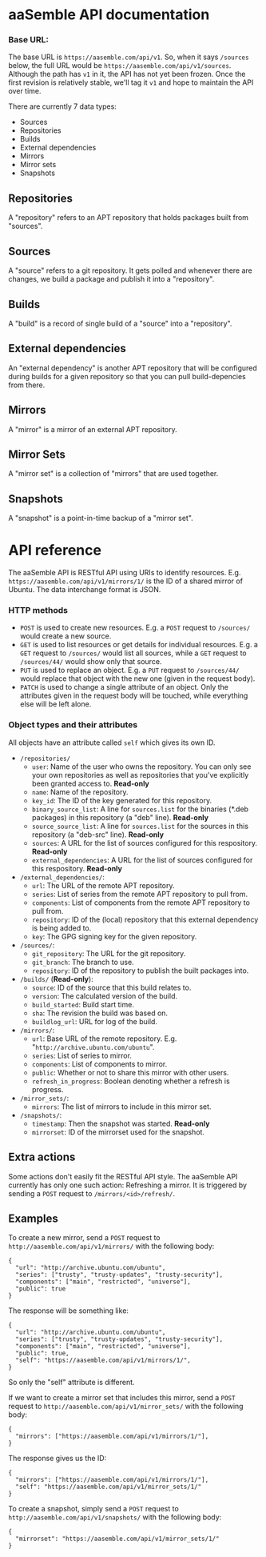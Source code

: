 # aaSemble API documentation
### Base URL:
The base URL is `https://aasemble.com/api/v1`. So, when it says `/sources` below, the full URL would be `https://aasemble.com/api/v1/sources`. Although the path has `v1` in it, the API has not yet been frozen. Once the first revision is relatively stable, we'll tag it `v1` and hope to maintain the API over time.

There are currently 7 data types:
* Sources
* Repositories
* Builds
* External dependencies
* Mirrors
* Mirror sets
* Snapshots

## Repositories
A "repository" refers to an APT repository that holds packages built from "sources".

## Sources
A "source" refers to a git repository. It gets polled and whenever there are changes, we build a package and publish it into a "repository".

## Builds
A "build" is a record of single build of a "source" into a "repository".

## External dependencies
An "external dependency" is another APT repository that will be configured during builds for a given repository so that you can pull build-depencies from there.

## Mirrors
A "mirror" is a mirror of an external APT repository.

## Mirror Sets
A "mirror set" is a collection of "mirrors" that are used together.

## Snapshots
A "snapshot" is a point-in-time backup of a "mirror set".

# API reference
The aaSemble API is RESTful API using URIs to identify resources. E.g. `https://aasemble.com/api/v1/mirrors/1/` is the ID of a shared mirror of Ubuntu. The data interchange format is JSON.

### HTTP methods
 * `POST` is used to create new resources. E.g. a `POST` request to `/sources/` would  create a new source.
 * `GET` is used to list resources or get details for individual resources. E.g. a `GET` request to `/sources/` would list all sources, while a `GET` request to `/sources/44/` would show only that source.
 * `PUT` is used to replace an object. E.g. a `PUT` request to `/sources/44/` would replace that object with the new one (given in the request body).
 * `PATCH` is used to change a single attribute of an object. Only the attributes given in the request body will be touched, while everything else will be left alone.

### Object types and their attributes

All objects have an attribute called `self` which gives its own ID.

 * `/repositories/`
   * `user`: Name of the user who owns the repository. You can only see your own repositories as well as repositories that you've explicitly been granted access to. **Read-only**
   * `name`: Name of the repository.
   * `key_id`: The ID of the key generated for this repository.
   * `binary_source_list`: A line for `sources.list` for the binaries (*.deb packages) in this repository (a "deb" line).  **Read-only**
   * `source_source_list`: A line for `sources.list` for the sources in this repository (a "deb-src" line).  **Read-only**
   * `sources`: A URL for the list of sources configured for this respository. **Read-only**
   * `external_dependencies`: A URL for the list of sources configured for this respository. **Read-only**
 * `/external_dependencies/`:
   * `url`: The URL of the remote APT repository.
   * `series`: List of series from the remote APT repository to pull from.
   * `components`: List of components from the remote APT repository to pull from.
   * `repository`: ID of the (local) repository that this external dependency is being added to.
   * `key`: The GPG signing key for the given repository.
 * `/sources/`:
   * `git_repository`: The URL for the git repository.
   * `git_branch`: The branch to use.
   * `repository`: ID of the repository to publish the built packages into.
 * `/builds/` (**Read-only**):
   * `source`: ID of the source that this build relates to.
   * `version`: The calculated version of the build.
   * `build_started`: Build start time.
   * `sha`: The revision the build was based on.
   * `buildlog_url`: URL for log of the build.
 * `/mirrors/`:
   * `url`: Base URL of the remote repository. E.g. "`http://archive.ubuntu.com/ubuntu`".
   * `series`: List of series to mirror.
   * `components`: List of components to mirror.
   * `public`: Whether or not to share this mirror with other users.
   * `refresh_in_progress`: Boolean denoting whether a refresh is progress. 
 * `/mirror_sets/`:
   * `mirrors`: The list of mirrors to include in this mirror set.
 * `/snapshots/`:
   * `timestamp`: Then the snapshot was started. **Read-only**
   * `mirrorset`: ID of the mirrorset used for the snapshot.

## Extra actions

Some actions don't easily fit the RESTful API style. The aaSemble API currently has only one such action: Refreshing a mirror. It is triggered by sending a `POST` request to `/mirrors/<id>/refresh/`.


## Examples
To create a new mirror, send a `POST` request to `http://aasemble.com/api/v1/mirrors/` with the following body:

    {
      "url": "http://archive.ubuntu.com/ubuntu",
      "series": ["trusty", "trusty-updates", "trusty-security"],
      "components": ["main", "restricted", "universe"],
      "public": true
    }

The response will be something like:

    {
      "url": "http://archive.ubuntu.com/ubuntu",
      "series": ["trusty", "trusty-updates", "trusty-security"],
      "components": ["main", "restricted", "universe"],
      "public": true,
      "self": "https://aasemble.com/api/v1/mirrors/1/",
    }

So only the "self" attribute is different.

If we want to create a mirror set that includes this mirror, send a `POST` request to `http://aasemble.com/api/v1/mirror_sets/` with the following body:

    {
      "mirrors": ["https://aasemble.com/api/v1/mirrors/1/"],
    }

The response gives us the ID:

    {
      "mirrors": ["https://aasemble.com/api/v1/mirrors/1/"],
      "self": "https://aasemble.com/api/v1/mirror_sets/1/"
    }

To create a snapshot, simply send a `POST` request to `http://aasemble.com/api/v1/snapshots/` with the following body:

    {
      "mirrorset": "https://aasemble.com/api/v1/mirror_sets/1/"
    }
